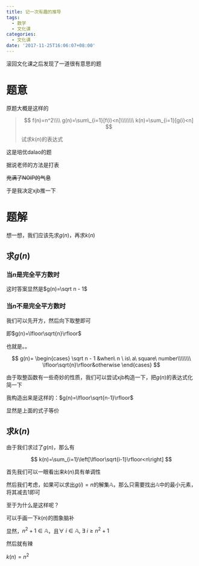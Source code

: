 ```yaml
---
title: 记一次有趣的推导
tags:
  - 数学
  - 文化课
categories:
  - 文化课
date: '2017-11-25T16:06:07+08:00'
---
```


滚回文化课之后发现了一道很有意思的题

<!--more-->

# 题意

原题大概是这样的

>$$
>f(n)=n^2\\\\
>g(n)=\sum\_{i=1}[f(i)<n]\\\\\\\\
>k(n)=\sum_{i=1}[g(i)<n]
>$$
>
>试求$k(n)$的表达式

这是培优dalao的题

据说老师的方法是打表

~~充满了NOIP的气息~~

于是我决定xjb推一下

# 题解

想一想，我们应该先求$g(n)$，再求$k(n)$

## 求$g(n)$

### 当$n$是完全平方数时

这时答案显然是$g(n)=\sqrt n - 1$

### 当$n$不是完全平方数时

我们可以先开方，然后向下取整即可

即$g(n)=\lfloor\sqrt{n}\rfloor$

也就是。。

$$
g(n)=
\begin{cases}
\sqrt n - 1 &when\ n \ is\ a\ square\ number\\\\\\\\
\lfloor\sqrt{n}\rfloor&otherwise
\end{cases}
$$

由于取整函数有一些奇妙的性质，我们可以尝试xjb构造一下，把$g(n)$的表达式化简一下

我构造出来是这样的：$g(n)=\lfloor\sqrt{n-1}\rfloor$

显然是上面的式子等价

## 求$k(n)$

由于我们求过了$g(n)$，那么有

$$
k(n)=\sum_{i=1}\left[\lfloor\sqrt{i-1}\rfloor<n\right]
$$

首先我们可以一眼看出来$k(n)$具有单调性

然后我们考虑，如果可以求出$g(i)=n$的解集$\mathbb A$，那么只需要找出$\mathbb A$中的最小元素，将其减去1即可

至于为什么是这样呢？

可以手画一下$k(n)$的图象脑补

显然，$n^2+1\in \mathbb A$，且$\forall \ i \in \mathbb A,\  \exists\ i \geq n^2+1$

然后就有辣

$k(n)=n^2$
